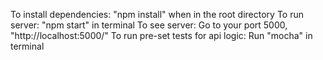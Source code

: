To install dependencies:
    "npm install" when in the root directory
To run server:
    "npm start" in terminal
To see server:
    Go to your port 5000, "http://localhost:5000/"
To run pre-set tests for api logic:
    Run "mocha" in terminal
